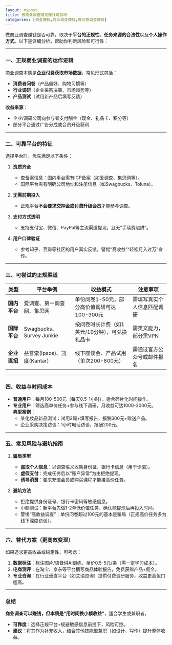 ```yaml
---
layout: mypost
title: 做商业调查赚钱赚钱可靠吗
categories: [调查赚钱,商业调查赚钱,做问卷调查赚钱]
---
```


做商业调查赚钱是否可靠，取决于**平台的正规性、任务来源的合法性**以及**个人操作方式**。以下是详细分析，帮助你判断风险和可行性：

---

### **一、正规商业调查的运作逻辑**
商业调查本质是**企业付费获取市场数据**，常见形式包括：
- **消费者问卷**（产品偏好、购物习惯等）
- **行业调研**（企业采购决策、市场趋势等）
- **产品测试**（试用新产品后填写反馈）

**收益来源**：
- 企业/调研公司向参与者支付酬金（现金、礼品卡、积分等）
- 部分平台通过广告分成或会员升级获利

---

### **二、可靠平台的特征**
选择平台时，优先满足以下条件：
1. **资质齐全**  
   - 查备案信息：国内平台需有ICP备案（如爱调查、集思网等）。
   - 国际平台需有明确公司地址和注册信息（如Swagbucks、Toluna）。

2. **无需前期投入**  
   - 正规平台**不会要求交押金或付费升级会员**才能参与调查。

3. **支付方式透明**  
   - 支持支付宝、微信、PayPal等主流渠道提现，且无“手续费陷阱”。

4. **用户口碑验证**  
   - 参考知乎、豆瓣等社区的用户真实反馈，警惕“高收益”“轻松月入过万”宣传。

---

### **三、可尝试的正规渠道**
| **类型**       | **平台举例**                 | **收益模式**                               | **注意事项**                     |
|----------------|-----------------------------|------------------------------------------|--------------------------------|
| **国内平台**    | 爱调查、第一调查网、集思网       | 单份问卷1-50元，部分高价值调研可达100-300元 | 需填写真实个人信息匹配调研       |
| **国际平台**    | Swagbucks、Survey Junkie    | 按问卷时长计费（如1美元/10分钟），可兑换礼品卡 | 需英文能力，部分需VPN          |
| **企业直招**    | 益普索(Ipsos)、凯度(Kantar)  | 线下座谈会、产品试用（单次200-800元）       | 需通过官方公众号或邮件报名       |

---

### **四、收益与时间成本**
- **普通用户**：每月100-500元（每天0.5-1小时），适合碎片化时间操作。  
- **专业用户**：筛选高单价任务+参与线下调研，月收益可达1000-3000元。  
**典型案例**：  
  - 某化妆品新品测试：试用2周+填写报告，报酬300元+赠送产品。  
  - 企业采购决策访谈：1小时电话访谈，报酬200元。  

---

### **五、常见风险与避坑指南**
1. **骗局类型**  
   - **盗取个人信息**：以调查名义收集身份证、银行卡信息（用于诈骗）。  
   - **虚假支付**：完成任务后以“账户异常”为由拒绝提现。  
   - **诱导消费**：要求充值会员或购买课程才能接高价任务。  

2. **避坑方法**  
   - 拒绝提供身份证号、银行卡密码等敏感信息。  
   - 小额测试：新平台先做1-2单低价值任务，确认能提现后再投入时间。  
   - 警惕“高收益调查”：单份问卷超过100元的基本是骗局（正规高价任务多为线下深度访谈）。  

---

### **六、替代方案（更高效变现）**
如果追求更高收益或稳定性，可考虑：  
1. **数据标注**：标注图片/语音供AI训练，单价0.5-5元/条（需一定学习成本）。  
2. **电商测评**：在淘宝、京东等平台撰写商品体验报告，免费获赠产品+佣金。  
3. **专业咨询**：在行业垂直平台（如艾瑞咨询）提供付费调研服务，收益更高但门槛高。  

---

### **总结**  
**商业调查可以赚钱，但本质是“用时间换小额收益”**，适合学生或兼职者。  
- **可靠度**：选择正规平台+规避敏感信息前提下，风险可控。  
- **建议**：将其作为补充收入，结合其他技能型兼职（如设计、写作）提升整体收益。
